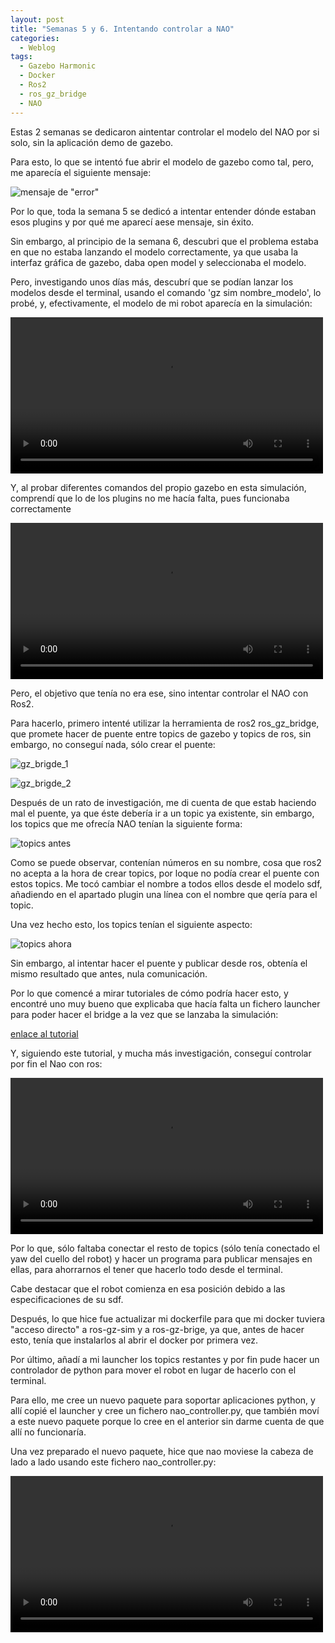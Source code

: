 ```yaml
---
layout: post
title: "Semanas 5 y 6. Intentando controlar a NAO"
categories:
  - Weblog
tags:
  - Gazebo Harmonic
  - Docker
  - Ros2
  - ros_gz_bridge
  - NAO
---
```


Estas 2 semanas se dedicaron aintentar controlar el modelo del NAO por si solo, sin la aplicación demo de gazebo.

Para esto, lo que se intentó fue abrir el modelo de gazebo como tal, pero, me aparecía el siguiente mensaje:

![mensaje de "error"](/2024-tfg-eva-fernandez/images/semanas-5-y-6/error.png)

Por lo que, toda la semana 5 se dedicó a intentar entender dónde estaban esos plugins y por qué me aparecí aese mensaje, sin éxito.

Sin embargo, al principio de la semana 6, descubri que el problema estaba en que no estaba lanzando el modelo correctamente, ya que usaba la interfaz gráfica de gazebo, daba open model y seleccionaba el modelo.

Pero, investigando unos días más, descubrí que se podían lanzar los modelos desde el terminal, usando el comando 'gz sim nombre_modelo', lo probé, y, efectivamente, el modelo de mi robot aparecía en la simulación:

<video width="500" controls>
  <source src="/2024-tfg-eva-fernandez/images/semanas-5-y-6/video_nao.webm" type="video/webm">
  Your browser does not support the video tag.
</video>

Y, al probar diferentes comandos del propio gazebo en esta simulación, comprendí que lo de los plugins no me hacía falta, pues funcionaba correctamente

<video width="500" controls>
  <source src="/2024-tfg-eva-fernandez/images/semanas-5-y-6/video_nao_funcionando.webm" type="video/webm">
  Your browser does not support the video tag.
</video>

Pero, el objetivo que tenía no era ese, sino intentar controlar el NAO con Ros2.

Para hacerlo, primero intenté utilizar la herramienta de ros2 ros_gz_bridge, que promete hacer de puente entre topics de gazebo y topics de ros, sin embargo, no conseguí nada, sólo crear el puente:

![gz_brigde_1](/2024-tfg-eva-fernandez/images/semanas-5-y-6/gz_bridge_1.png)

![gz_brigde_2](/2024-tfg-eva-fernandez/images/semanas-5-y-6/gz_bridge_2.png)


Después de un rato de investigación, me di cuenta de que estab haciendo mal el puente, ya que éste debería ir a un topic ya existente, sin embargo, los topics que me ofrecía NAO tenían la siguiente forma:

![topics antes](/2024-tfg-eva-fernandez/images/semanas-5-y-6/topics_antes.png)

Como se puede observar, contenían números en su nombre, cosa que ros2 no acepta a la hora de crear topics, por loque no podía crear el puente con estos topics. Me tocó cambiar el nombre a todos ellos desde el modelo sdf, añadiendo en el apartado plugin una línea con el nombre que qería para el topic.

Una vez hecho esto, los topics tenían el siguiente aspecto:

![topics ahora](/2024-tfg-eva-fernandez/images/semanas-5-y-6/topics_ahora.png)

Sin embargo, al intentar hacer el puente y publicar desde ros, obtenía el mismo resultado que antes, nula comunicación.

Por lo que comencé a mirar tutoriales de cómo podría hacer esto, y encontré uno muy bueno que explicaba que hacía falta un fichero launcher para poder hacer el bridge a la vez que se lanzaba la simulación:

[enlace al tutorial](https://www.youtube.com/watch?v=DsjJtC8QTQY)

Y, siguiendo este tutorial, y mucha más investigación, conseguí controlar por fin el Nao con ros:

<video width="500" controls>
  <source src="/2024-tfg-eva-fernandez/images/semanas-5-y-6/video_nao_moviendose_con_ros.webm" type="video/webm">
  Your browser does not support the video tag.
</video>


Por lo que, sólo faltaba conectar el resto de topics (sólo tenía conectado el yaw del cuello del robot) y hacer un programa para publicar mensajes en ellas, para ahorrarnos el tener que hacerlo todo desde el terminal.

Cabe destacar que el robot comienza en esa posición debido a las especificaciones de su sdf.

Después, lo que hice fue actualizar mi dockerfile para que mi docker tuviera "acceso directo" a ros-gz-sim y a ros-gz-brige, ya que, antes de hacer esto, tenía que instalarlos al abrir el docker por primera vez.

Por último, añadí a mi launcher los topics restantes y por fin pude hacer un controlador de python para mover el robot en lugar de hacerlo con el terminal.

Para ello, me cree un nuevo paquete para soportar aplicaciones python, y allí copié el launcher y cree un fichero nao_controller.py, que también moví a este nuevo paquete porque lo cree en el anterior sin darme cuenta de que allí no funcionaría.

Una vez preparado el nuevo paquete, hice que nao moviese la cabeza de lado a lado usando este fichero nao_controller.py:

<video width="500" controls>
  <source src="/2024-tfg-eva-fernandez/images/semanas-5-y-6/video_nao_moviendose_con_python.webm" type="video/webm">
  Your browser does not support the video tag.
</video>
